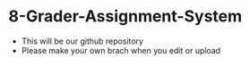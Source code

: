# 8-Grader-Assignment-System
* This will be our github repository
* Please make your own brach when you edit or upload
